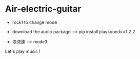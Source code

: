 # Air-electric-guitar

* rock1 to change mode

* download the audio package --> pip install playsound==1.2.2

* 浪流連 --> mode3

Let's play music !
